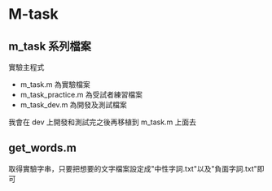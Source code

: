 # M-task
## m_task 系列檔案
實驗主程式
- m_task.m 為實驗檔案
- m_task_practice.m 為受試者練習檔案
- m_task_dev.m 為開發及測試檔案

我會在 dev 上開發和測試完之後再移植到 m_task.m 上面去

## get_words.m
取得實驗字串，只要把想要的文字檔案設定成"中性字詞.txt"以及"負面字詞.txt"即可

